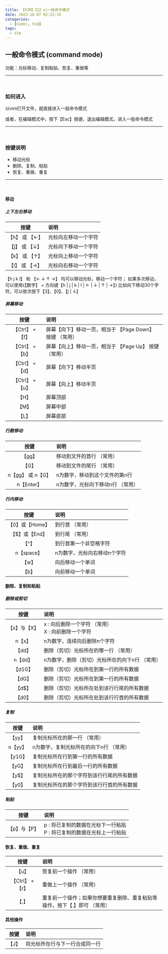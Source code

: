 ```yaml
---
title: 【VIM】【1】vi一般命令模式
date: 2023-10-07 02:22:15
categories:
  - [Coder, Vim]
tags:
  - Vim
---
```


## 一般命令模式 (command mode)

功能：光标移动、复制粘贴、恢复、重做等

<hr>
<br>

### 如何进入
以vim打开文件，就直接进入一般命令模式

或者，在编辑模式中，按下【Esc】按键，退出编辑模式，进入一般命令模式

<hr>
<br>

### 按键说明
- 移动光标
- 删除、复制、粘贴
- 恢复、重做、重复

<hr>
<br>

#### 移动

##### 上下左右移动

|    按键     | 说明              |
|:---------:|:-----------------|
| 【h】 或 【←】 | 光标向左移动一个字符 |
| 【j】 或 【↓】 | 光标向下移动一个字符 |
| 【k】 或 【↑】 | 光标向上移动一个字符 |
| 【l】 或 【→】 | 光标向右移动一个字符 |

【h j k l】 和 【← ↓ ↑ →】 均可以移动光标，移动一个字符；
如果多次移动，可以使用{【数字】 + 方向键【h | j | k | l | ← | ↓ | ↑ | →】}
比如向下移动30个字符，可以依次按下【3】、【0】、【j | ↓】

##### 屏幕移动

|      按键      | 说明                                 |
|:------------:|:-----------------------------------|
| 【Ctrl】 + 【f】 | 屏幕【向下】移动一页，相当于 【Page Down】 按键 （常用） |
| 【Ctrl】 + 【b】 | 屏幕【向上】移动一页，相当于 【Page Up】 按键 （常用）   |
| 【Ctrl】 + 【d】 | 屏幕【向下】移动半页                         |
| 【Ctrl】 + 【u】 | 屏幕【向上】移动半页                         |
|     【H】      | 屏幕顶部                               |
|     【M】      | 屏幕中部                               |
|     【L】      | 屏幕底部                               |

##### 行数移动

|      按键      | 说明                 |
|:------------:|:-------------------|
|     【gg】     | 移动到文件的首行 （常用）      |
|     【G】      | 移动到文件的尾行 （常用）      |
| n【gg】 或 n【G】 | n为数字，移动到这个文件的第n行   |
|   n【Enter】   | n为数字，光标向下移动n行 （常用） |

##### 行内移动

|     按键     | 说明              |
|:----------:|:----------------|
| 【0】或【Home】 | 到行首 （常用）        |
| 【$】或【End】  | 到行尾 （常用）        |
|    【^】     | 到行首第一个非空格字符     |
|  n【space】  | n为数字，光标向右移动n个字符 |
|    【w】     | 向后移动一个单词        |
|    【b】     | 向前移动一个单词        |


#### 删除、复制和粘贴

##### 删除或剪切

|   按键    | 说明                                  |
|:-------:|:------------------------------------|
| 【x】与【X】 | x : 向后删除一个字符 （常用）<br/> X : 向前删除一个字符 |
|  n【x】   | n为数字，连续向后删除n个字符                     |
|  【dd】   | 删除（剪切）光标所在的哪一行 （常用）                 |
|  n【dd】  | n为数字，删除（剪切）光标所在的向下n行 （常用）           |
|  【d1G】  | 删除（剪切）光标所在到第一行的所有数据                 |
|  【dG】   | 删除（剪切）光标所在到第一行的所有数据                 |
|  【d$】   | 删除（剪切）光标所在处到该行行尾的所有数据               |
|  【d0】   | 删除（剪切）光标所在处到该行行首的所有数据               |

##### 复制

|  按键   | 说明                     |
|:-----:|:-----------------------|
| 【yy】  | 复制光标所在的那一行 （常用）        |
| n【yy】 | n为数字，复制光标所在的向下n行 （常用）  |
| 【y1G】 | 复制光标所在行到第一行的所有数据       |
| 【yG】  | 复制光标所在行到最后一行的所有数据      |
| 【y$】  | 复制光标所在的那个字符到该行行尾的所有数据  |
| 【y0】  | 复制光标所在的那个字符到该行行首的所有数据  |


##### 粘贴

|   按键    | 说明                                           |
|:-------:|:---------------------------------------------|
| 【p】与【P】 | p : 将已复制的数据在光标下一行粘贴<br/> P : 将已复制的数据在光标上一行粘贴 |



#### 恢复、重做、重复

|      按键      | 说明                                     |
|:------------:|:---------------------------------------|
|     【u】      | 恢复前一个操作 （常用）                           |
| 【Ctrl】 + 【r】 | 重做上一个操作 （常用）                           |
|     【.】      | 重复前一个操作；如果你想要重复删除、重复粘贴等操作，按下【.】即可 （常用） |

#### 其他操作

|      按键      | 说明              |
|:------------:|:----------------|
|     【J】      | 将光标所在行与下一行合成同一行 |